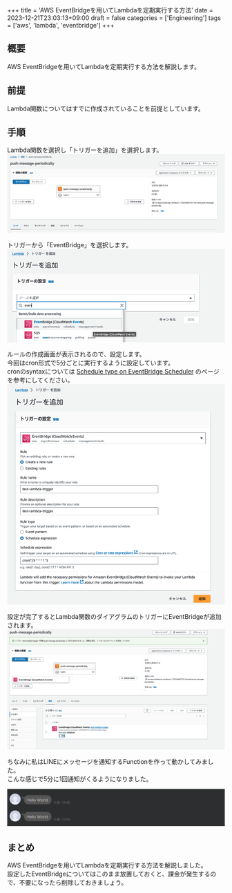 +++
title = 'AWS EventBridgeを用いてLambdaを定期実行する方法'
date = 2023-12-21T23:03:13+09:00
draft = false
categories = ['Engineering']
tags = ['aws', 'lambda', 'eventbridge']
+++

## 概要
AWS EventBridgeを用いてLambdaを定期実行する方法を解説します。

## 前提
Lambda関数についてはすでに作成されていることを前提としています。  

## 手順
Lambda関数を選択し「トリガーを追加」を選択します。  
![img-008-001.png](img-008-001.png)

トリガーから「EventBridge」を選択します。  
![img-008-002.png](img-008-002.png)

ルールの作成画面が表示されるので、設定します。  
今回はcron形式で5分ごとに実行するように設定しています。  
cronのsyntaxについては [Schedule type on EventBridge Scheduler](https://docs.aws.amazon.com/scheduler/latest/UserGuide/schedule-types.html#cron-based) のページを参考にしてください。  
![img-008-003.png](img-008-003.png)

設定が完了するとLambda関数のダイアグラムのトリガーにEventBridgeが追加されます。  
![img-008-004.png](img-008-004.png)

ちなみに私はLINEにメッセージを通知するFunctionを作って動かしてみました。  
こんな感じで5分に1回通知がくるようになりました。

![img-008-005.png](img-008-005.png)

## まとめ
AWS EventBridgeを用いてLambdaを定期実行する方法を解説しました。  
設定したEventBridgeについてはこのまま放置しておくと、課金が発生するので、不要になったら削除しておきましょう。